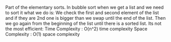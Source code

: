 Part of the elementary sorts. In bubble sort when we get a list and we need to sort it what we do is:
We check the first and second element of the list and if they are 2nd one is bigger than we swap until the end of the list.
Then we go again from the beginning of the list until there is a sorted list.
Its not the most efficient:
Time Complexity : O(n^2) time complexity
Space Complexity : O(1) space complexity
